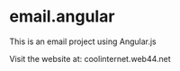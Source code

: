 # email.angular
This is an email project using Angular.js

Visit the website at:  coolinternet.web44.net
